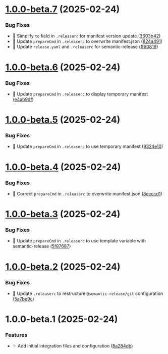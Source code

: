# [1.0.0-beta.7](https://github.com/mguyard/hass-diagral/compare/v1.0.0-beta.6...v1.0.0-beta.7) (2025-02-24)


### Bug Fixes

* 🔧 Simplify `to` field in `.releaserc` for manifest version update ([3603b42](https://github.com/mguyard/hass-diagral/commit/3603b42e7809c1f3e5872c8cd365da55dbc45f62))
* 🔧 Update `prepareCmd` in `.releaserc` to overwrite manifest.json ([824a491](https://github.com/mguyard/hass-diagral/commit/824a491d88219a2df64ac5cbb833f8346a32a768))
* 🔧 Update `release.yaml` and `.releaserc` for semantic-release ([ff60819](https://github.com/mguyard/hass-diagral/commit/ff60819ba547211d4fcca2dae6085c9a8cd5a857))

# [1.0.0-beta.6](https://github.com/mguyard/hass-diagral/compare/v1.0.0-beta.5...v1.0.0-beta.6) (2025-02-24)


### Bug Fixes

* 🔧 Update `prepareCmd` in `.releaserc` to display temporary manifest ([e4ab9df](https://github.com/mguyard/hass-diagral/commit/e4ab9df8287c2e5a6e89163968ee19583a4f37fd))

# [1.0.0-beta.5](https://github.com/mguyard/hass-diagral/compare/v1.0.0-beta.4...v1.0.0-beta.5) (2025-02-24)


### Bug Fixes

* 🔧 Update `prepareCmd` in `.releaserc` to use temporary manifest ([9324e10](https://github.com/mguyard/hass-diagral/commit/9324e10183887b0141bb8989858432ea255898da))

# [1.0.0-beta.4](https://github.com/mguyard/hass-diagral/compare/v1.0.0-beta.3...v1.0.0-beta.4) (2025-02-24)


### Bug Fixes

* 🔧 Correct `prepareCmd` in `.releaserc` to overwrite manifest.json ([8ecccd1](https://github.com/mguyard/hass-diagral/commit/8ecccd144d9ae62776c301328f1b07c59432bea8))

# [1.0.0-beta.3](https://github.com/mguyard/hass-diagral/compare/v1.0.0-beta.2...v1.0.0-beta.3) (2025-02-24)


### Bug Fixes

* 🔧 Update `prepareCmd` in `.releaserc` to use template variable with semantic-release ([5f87687](https://github.com/mguyard/hass-diagral/commit/5f8768782df1d0e3de50696e6f348fc378e84751))

# [1.0.0-beta.2](https://github.com/mguyard/hass-diagral/compare/v1.0.0-beta.1...v1.0.0-beta.2) (2025-02-24)


### Bug Fixes

* 🔧 Update `.releaserc` to restructure `@semantic-release/git` configuration ([5a7be9c](https://github.com/mguyard/hass-diagral/commit/5a7be9ce16caeb63ebe8c137da50e74543dfab76))

# 1.0.0-beta.1 (2025-02-24)


### Features

* ✨ Add initial integration files and configuration ([8a284db](https://github.com/mguyard/hass-diagral/commit/8a284dbcb2baf8f1de2e4278111fb36bcd30df4b))
